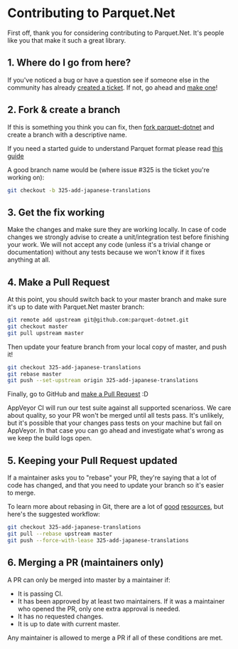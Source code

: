 # Contributing to Parquet.Net

First off, thank you for considering contributing to Parquet.Net. It's people like you that make it such a great library.

## 1. Where do I go from here?

If you've noticed a bug or have a question see if someone else in the community has already [created a ticket](https://github.com/aloneguid/parquet-dotnet/issues?q=something).
If not, go ahead and [make one](https://github.com/aloneguid/parquet-dotnet/issues/new)!

## 2. Fork & create a branch

If this is something you think you can fix, then
[fork parquet-dotnet](https://help.github.com/articles/fork-a-repo)
and create a branch with a descriptive name.

If you need a started guide to understand Parquet format please read [this guide](../doc/parquet-getting-started.md)

A good branch name would be (where issue #325 is the ticket you're working on):

```sh
git checkout -b 325-add-japanese-translations
```

## 3. Get the fix working

Make the changes and make sure they are working locally. In case of code changes we strongly advise to create a unit/integration test before finishing your work. We will not accept any code (unless it's a trivial change or documentation) without any tests because we won't know if it fixes anything at all.

## 4. Make a Pull Request

At this point, you should switch back to your master branch and make sure it's
up to date with Parquet.Net master branch:

```sh
git remote add upstream git@github.com:parquet-dotnet.git
git checkout master
git pull upstream master
```

Then update your feature branch from your local copy of master, and push it!

```sh
git checkout 325-add-japanese-translations
git rebase master
git push --set-upstream origin 325-add-japanese-translations
```

Finally, go to GitHub and
[make a Pull Request](https://help.github.com/articles/creating-a-pull-request)
:D

AppVeyor CI will run our test suite against all supported scenarioss. We care
about quality, so your PR won't be merged until all tests pass. It's unlikely,
but it's possible that your changes pass tests on your machine but fail on AppVeyor. In that case you can go ahead and investigate what's wrong as we keep the build logs open.

## 5. Keeping your Pull Request updated

If a maintainer asks you to "rebase" your PR, they're saying that a lot of code
has changed, and that you need to update your branch so it's easier to merge.

To learn more about rebasing in Git, there are a lot of
[good](http://git-scm.com/book/en/Git-Branching-Rebasing)
[resources](https://help.github.com/articles/interactive-rebase),
but here's the suggested workflow:

```sh
git checkout 325-add-japanese-translations
git pull --rebase upstream master
git push --force-with-lease 325-add-japanese-translations
```

## 6. Merging a PR (maintainers only)

A PR can only be merged into master by a maintainer if:

* It is passing CI.
* It has been approved by at least two maintainers. If it was a maintainer who
  opened the PR, only one extra approval is needed.
* It has no requested changes.
* It is up to date with current master.

Any maintainer is allowed to merge a PR if all of these conditions are
met.

